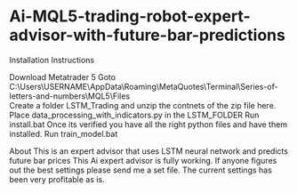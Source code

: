 # Ai-MQL5-trading-robot-expert-advisor-with-future-bar-predictions
Installation Instructions

Download Metatrader 5 
Goto C:\Users\USERNAME\AppData\Roaming\MetaQuotes\Terminal\Series-of-letters-and-numbers\MQL5\Files\
Create a folder LSTM_Trading and unzip the contnets of the zip file here.
Place data_processing_with_indicators.py in the LSTM_FOLDER
Run install.bat
Once its verified you have all the right python files and have them installed.
Run train_model.bat


About This is an expert advisor that uses LSTM neural network and predicts future bar prices This Ai expert advisor is fully working. If anyone figures out the best settings please send me a set file. The current settings has been very profitable as is.

